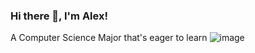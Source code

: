 ### Hi there 👋, I'm Alex!
A Computer Science Major that's eager to learn 
![image](https://github.com/HuedCode88/HuedCode88/assets/66076614/ddd041ae-765f-4496-b33b-6e3bc294916f)

<!--
**HuedCode88/HuedCode88** is a ✨ _special_ ✨ repository because its `README.md` (this file) appears on your GitHub profile.


- 🔭 I’m currently working on: My leetcode skills and sharpening my data structures knowledge in order to further develop my repertoire and hopefully get an internship!
- 🌱 I’m currently learning: To enhance my proficiency in full-stack development, emphasizing Java, Python, and C#. 
- 👯 I’m looking to collaborate on: Anything! I am hungry and willing to expand my knowledge in any cool way I can manage to. 
- 🤔 I’m interested in: Projects surrounding APIs and programs that explore AI in interesting ways. 
- 📫 How to reach me: huedpro.ceo@gmail.com|305-833-1310

